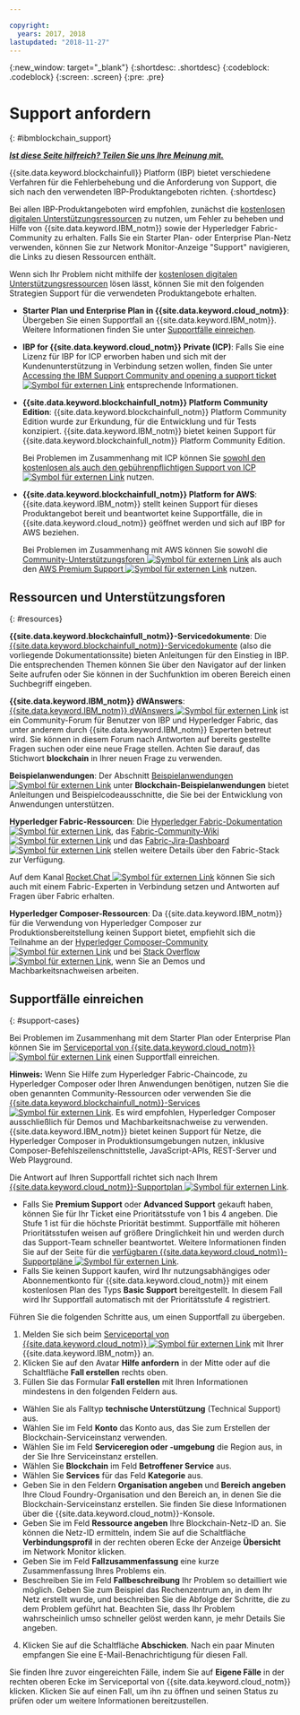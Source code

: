 ```yaml
---

copyright:
  years: 2017, 2018
lastupdated: "2018-11-27"
---
```


{:new_window: target="_blank"}
{:shortdesc: .shortdesc}
{:codeblock: .codeblock}
{:screen: .screen}
{:pre: .pre}

# Support anfordern
{: #ibmblockchain_support}

***[Ist diese Seite hilfreich? Teilen Sie uns Ihre Meinung mit.](https://www.surveygizmo.com/s3/4501493/IBM-Blockchain-Documentation)***

{{site.data.keyword.blockchainfull}} Platform (IBP) bietet verschiedene Verfahren für die Fehlerbehebung und die Anforderung von Support, die sich nach den verwendeten IBP-Produktangeboten richten.
{:shortdesc}

Bei allen IBP-Produktangeboten wird empfohlen, zunächst die [kostenlosen digitalen Unterstützungsressourcen](#resources) zu nutzen, um Fehler zu beheben und Hilfe von {{site.data.keyword.IBM_notm}} sowie der Hyperledger Fabric-Community zu erhalten. Falls Sie ein Starter Plan- oder Enterprise Plan-Netz verwenden, können Sie zur Network Monitor-Anzeige "Support" navigieren, die Links zu diesen Ressourcen enthält.

Wenn sich Ihr Problem nicht mithilfe der [kostenlosen digitalen Unterstützungsressourcen](#resources) lösen lässt, können Sie mit den folgenden Strategien Support für die verwendeten Produktangebote erhalten.
- **Starter Plan und Enterprise Plan in {{site.data.keyword.cloud_notm}}**:
  Übergeben Sie einen Supportfall an {{site.data.keyword.IBM_notm}}. Weitere Informationen finden Sie unter [Supportfälle einreichen](#support-cases).
- **IBP for {{site.data.keyword.cloud_notm}} Private (ICP)**:
  Falls Sie eine Lizenz für IBP for ICP erworben haben und sich mit der Kundenunterstützung in Verbindung setzen wollen, finden Sie unter [Accessing the IBM Support Community and opening a support ticket ![Symbol für externen Link](images/external_link.svg "Symbol für externen Link")](https://www.ibm.com/support/docview.wss?uid=ibm10740041 "{{site.data.keyword.blockchainfull_notm}} Platform for ICP - Support") entsprechende Informationen.
- **{{site.data.keyword.blockchainfull_notm}} Platform Community Edition**:
  {{site.data.keyword.blockchainfull_notm}} Platform Community Edition wurde zur Erkundung, für die Entwicklung und für Tests konzipiert. {{site.data.keyword.IBM_notm}} bietet keinen Support für {{site.data.keyword.blockchainfull_notm}} Platform Community Edition.

  Bei Problemen im Zusammenhang mit ICP können Sie [sowohl den kostenlosen als auch den gebührenpflichtigen Support von ICP ![Symbol für externen Link](images/external_link.svg "Symbol für externen Link")](https://www.ibm.com/developerworks/community/blogs/fe25b4ef-ea6a-4d86-a629-6f87ccf4649e/entry/Learn_more_about_IBM_Cloud_Private_Support?lang=en_us "IBM Cloud Private  - Support") nutzen.
- **{{site.data.keyword.blockchainfull_notm}} Platform for AWS**:
  {{site.data.keyword.IBM_notm}} stellt keinen Support für dieses Produktangebot bereit und beantwortet keine Supportfälle, die in {{site.data.keyword.cloud_notm}} geöffnet werden und sich auf IBP for AWS beziehen.

  Bei Problemen im Zusammenhang mit AWS können Sie sowohl die [Community-Unterstützungsforen ![Symbol für externen Link](images/external_link.svg "Symbol für externen Link")](https://forums.aws.amazon.com/index.jspa "Unterstützungsforen der AWS-Community") als auch den [AWS Premium Support ![Symbol für externen Link](images/external_link.svg "Symbol für externen Link")](https://aws.amazon.com/premiumsupport/ "AWS Premium Support") nutzen.

## Ressourcen und Unterstützungsforen
{: #resources}

**{{site.data.keyword.blockchainfull_notm}}-Servicedokumente**:
Die [{{site.data.keyword.blockchainfull_notm}}-Servicedokumente](/docs/services/blockchain/index.html) (also die vorliegende Dokumentationssite) bieten Anleitungen für den Einstieg in IBP. Die entsprechenden Themen können Sie über den Navigator auf der linken Seite aufrufen oder Sie können in der Suchfunktion im oberen Bereich einen Suchbegriff eingeben.

**{{site.data.keyword.IBM_notm}} dWAnswers**:
[{{site.data.keyword.IBM_notm}} dWAnswers ![Symbol für externen Link](images/external_link.svg "Symbol für externen Link")](https://developer.ibm.com/answers/smartspace/blockchain/ "Fragen und Antworten zu Blockchains") ist ein Community-Forum für Benutzer von IBP und Hyperledger Fabric, das unter anderem durch {{site.data.keyword.IBM_notm}} Experten betreut wird. Sie können in diesem Forum nach Antworten auf bereits gestellte Fragen suchen oder eine neue Frage stellen. Achten Sie darauf, das Stichwort **blockchain** in Ihrer neuen Frage zu verwenden.

**Beispielanwendungen**:
Der Abschnitt [Beispielanwendungen ![Symbol für externen Link](images/external_link.svg "Symbol für externen Link")](https://github.com/ibm-blockchain "IBM Blockchain-Beispielanwendungen") unter **Blockchain-Beispielanwendungen** bietet Anleitungen und Beispielcodeausschnitte, die Sie bei der Entwicklung von Anwendungen unterstützen.

**Hyperledger Fabric-Ressourcen**:
Die [Hyperledger Fabric-Dokumentation ![Symbol für externen Link](images/external_link.svg "Symbol für externen Link")](https://hyperledger-fabric.readthedocs.io/en/latest/ "Hyperledger Fabric"), das [Fabric-Community-Wiki ![Symbol für externen Link](images/external_link.svg "Symbol für externen Link")](https://wiki.hyperledger.org/projects/fabric "Fabric Community Wiki") und das [Fabric-Jira-Dashboard ![Symbol für externen Link](images/external_link.svg "Symbol für externen Link")](https://jira.hyperledger.org/secure/Dashboard.jspa?selectPageId=10104 "Fabric Jira Dashboard") stellen weitere Details über den Fabric-Stack zur Verfügung.

Auf dem Kanal [Rocket.Chat ![Symbol für externen Link](images/external_link.svg "Symbol für externen Link")](https://chat.hyperledger.org/channel/fabric "Fabric-Kanal 'Rocket.Chat'") können Sie sich auch mit einem Fabric-Experten in Verbindung setzen und Antworten auf Fragen über Fabric erhalten.

**Hyperledger Composer-Ressourcen**:
Da {{site.data.keyword.IBM_notm}} für die Verwendung von Hyperledger Composer zur Produktionsbereitstellung keinen Support bietet, empfiehlt sich die Teilnahme an der [Hyperledger Composer-Community ![Symbol für externen Link](images/external_link.svg "Symbol für externen Link")](https://chat.hyperledger.org/channel/composer "Hyperledger Composer-Community") und bei [Stack Overflow ![Symbol für externen Link](images/external_link.svg "Symbol für externen Link")](https://stackoverflow.com/questions/tagged/hyperledger-composer "Fragen zu Stack Overflow mit Tag [hyperleder-composer]"), wenn Sie an Demos und Machbarkeitsnachweisen arbeiten.

## Supportfälle einreichen
{: #support-cases}

Bei Problemen im Zusammenhang mit dem Starter Plan oder Enterprise Plan können Sie im [Serviceportal von {{site.data.keyword.cloud_notm}} ![Symbol für externen Link](images/external_link.svg "Symbol für externen Link")](https://ibm.biz/ibmcloudsupport "Serviceportal von IBM Cloud") einen Supportfall einreichen.

**Hinweis:** Wenn Sie Hilfe zum Hyperledger Fabric-Chaincode, zu Hyperledger Composer oder Ihren Anwendungen benötigen, nutzen Sie die oben genannten Community-Ressourcen oder verwenden Sie die [{{site.data.keyword.blockchainfull_notm}}-Services ![Symbol für externen Link](images/external_link.svg "Symbol für externen Link")](https://www.ibm.com/blockchain/services "Turn your blockchain strategy into business outcomes with {{site.data.keyword.blockchainfull_notm}} Services"). Es wird empfohlen, Hyperledger Composer ausschließlich für Demos und Machbarkeitsnachweise zu verwenden. {{site.data.keyword.IBM_notm}} bietet keinen Support für Netze, die Hyperledger Composer in Produktionsumgebungen nutzen, inklusive Composer-Befehlszeilenschnittstelle, JavaScript-APIs, REST-Server und Web Playground.

Die Antwort auf Ihren Supportfall richtet sich nach Ihrem [{{site.data.keyword.cloud_notm}}-Supportplan ![Symbol für externen Link](images/external_link.svg "Symbol für externen Link")](https://console.bluemix.net/docs/get-support/index.html#support-plans "Supportpläne").

- Falls Sie **Premium Support** oder **Advanced Support** gekauft haben, können Sie für Ihr Ticket eine Prioritätsstufe von 1 bis 4 angeben. Die Stufe 1 ist für die höchste Priorität bestimmt. Supportfälle mit höheren Prioritätsstufen weisen auf größere Dringlichkeit hin und werden durch das Support-Team schneller beantwortet. Weitere Informationen finden Sie auf der Seite für die [verfügbaren {{site.data.keyword.cloud_notm}}-Supportpläne ![Symbol für externen Link](images/external_link.svg "Symbol für externen Link")](https://console.bluemix.net/docs/get-support/index.html#support-plans "Supportpläne").  
- Falls Sie keinen Support kaufen, wird Ihr nutzungsabhängiges oder Abonnementkonto für {{site.data.keyword.cloud_notm}} mit einem kostenlosen Plan des Typs **Basic Support** bereitgestellt. In diesem Fall wird Ihr Supportfall automatisch mit der Prioritätsstufe 4 registriert.

Führen Sie die folgenden Schritte aus, um einen Supportfall zu übergeben.

1. Melden Sie sich beim [Serviceportal von {{site.data.keyword.cloud_notm}} ![Symbol für externen Link](images/external_link.svg "Symbol für externen Link")](https://ibm.biz/ibmcloudsupport "Serviceportal von IBM Cloud") mit Ihrer {{site.data.keyword.IBM_notm}} an.
2. Klicken Sie auf den Avatar **Hilfe anfordern** in der Mitte oder auf die Schaltfläche **Fall erstellen** rechts oben.
3. Füllen Sie das Formular **Fall erstellen** mit Ihren Informationen mindestens in den folgenden Feldern aus.
  - Wählen Sie als Falltyp **technische Unterstützung** (Technical Support) aus.
  - Wählen Sie im Feld **Konto** das Konto aus, das Sie zum Erstellen der Blockchain-Serviceinstanz verwenden.
  - Wählen Sie im Feld **Serviceregion oder -umgebung** die Region aus, in der Sie Ihre Serviceinstanz erstellen.
  - Wählen Sie **Blockchain** im Feld **Betroffener Service** aus.
  - Wählen Sie **Services** für das Feld **Kategorie** aus.
  - Geben Sie in den Feldern **Organisation angeben** und **Bereich angeben** Ihre Cloud Foundry-Organisation und den Bereich an, in denen Sie die Blockchain-Serviceinstanz erstellen. Sie finden Sie diese Informationen über die {{site.data.keyword.cloud_notm}}-Konsole.
  - Geben Sie im Feld **Ressource angeben** Ihre Blockchain-Netz-ID an. Sie können die Netz-ID ermitteln, indem Sie auf die Schaltfläche **Verbindungsprofil** in der rechten oberen Ecke der Anzeige **Übersicht** im Network Monitor klicken.
  - Geben Sie im Feld **Fallzusammenfassung** eine kurze Zusammenfassung Ihres Problems ein.
  - Beschreiben Sie im Feld **Fallbeschreibung** Ihr Problem so detailliert wie möglich.  Geben Sie zum Beispiel das Rechenzentrum an, in dem Ihr Netz erstellt wurde, und beschreiben Sie die Abfolge der Schritte, die zu dem Problem geführt hat.  Beachten Sie, dass Ihr Problem wahrscheinlich umso schneller gelöst werden kann, je mehr Details Sie angeben.
4. Klicken Sie auf die Schaltfläche **Abschicken**.  Nach ein paar Minuten empfangen Sie eine E-Mail-Benachrichtigung für diesen Fall.

Sie finden Ihre zuvor eingereichten Fälle, indem Sie auf **Eigene Fälle** in der rechten oberen Ecke im Serviceportal von {{site.data.keyword.cloud_notm}} klicken. Klicken Sie auf einen Fall, um ihn zu öffnen und seinen Status zu prüfen oder um weitere Informationen bereitzustellen.
